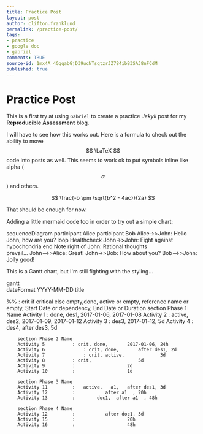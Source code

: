 ```yaml
---
title: Practice Post
layout: post
author: clifton.franklund
permalink: /practice-post/
tags:
- practice
- google doc
- gabriel
comments: TRUE
source-id: 1mx4A_4GqqabGjD39ucNTsqtzrJZ784ibB3SAJ8nFCdM
published: true
---
```

# Practice Post

This is a first try at using ```Gabriel``` to create a practice _Jekyll_ post for my **Reproducible Assessment** blog.  

I will have to see how this works out. Here is a formula to check out the ability to move $$ \LaTeX $$ code into posts as well. This seems to work ok to put symbols inline like alpha ($$ \alpha $$) and others. 

$$ \frac{-b \pm \sqrt{b^2 - 4ac}}{2a} $$  

That should be enough for now.   

Adding a little mermaid code too in order to try out a simple chart:

<div class="mermaid">  

sequenceDiagram
    participant Alice
    participant Bob
    Alice->>John: Hello John, how are you?
    loop Healthcheck
        John->>John: Fight against hypochondria
    end
    Note right of John: Rational thoughts <br/>prevail...
    John-->>Alice: Great!
    John->>Bob: How about you?
    Bob-->>John: Jolly good!

</div>

This is a Gantt chart, but I'm still fighting with the styling...

<div class="mermaid">

gantt  
        dateFormat  YYYY-MM-DD
        title <Name of the project>

%%	<Name of Activity>		: crit if critical else empty,done, active or empty, reference name or empty, Start Date or dependency, End Date or Duration
        section Phase 1 Name
        Activity 1			:	 done,    des1, 2017-01-06, 2017-01-08
        Activity 2               	:	 active,  des2, 2017-01-09, 2017-01-12
        Activity 3               	:        	  des3, 2017-01-12, 5d
        Activity 4              	:         	  des4, after des3, 5d

        section Phase 2 Name
        Activity 5 			: crit, done,		2017-01-06, 24h
        Activity 6		        : crit, done, 		after des1, 2d
        Activity 7		        : crit, active, 		    3d
        Activity 8			: crit,			 	    5d
        Activity 9			:			 	    2d
        Activity 10			: 			 	    1d

        section Phase 3 Name
        Activity 11			: 	active,   a1,	after des1, 3d
        Activity 12			:			after a1  , 20h
        Activity 13			:		 doc1, 	after a1  , 48h

        section Phase 4 Name
        Activity 12			:			after doc1, 3d
        Activity 15			: 	  			    20h
        Activity 16			: 			   	    48h

</div>

